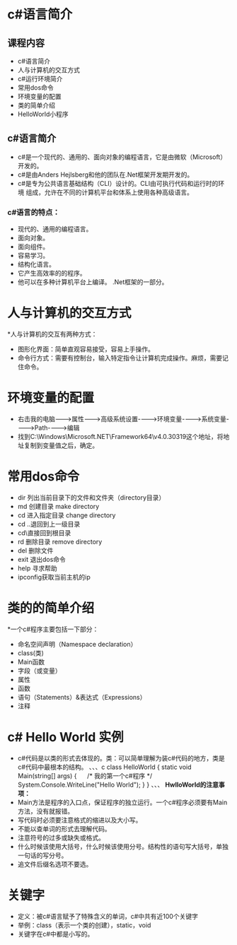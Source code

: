 # c#语言简介
## 课程内容
* c#语言简介
* 人与计算机的交互方式
* c#运行环境简介
* 常用dos命令
* 环境变量的配置
* 类的简单介绍
* HelloWorld小程序
## c#语言简介
* c#是一个现代的、通用的、面向对象的编程语言，它是由微软（Microsoft）开发的。
* c#是由Anders Hejlsberg和他的团队在.Net框架开发期开发的。
* c#是专为公共语言基础结构（CLI）设计的。CLI由可执行代码和运行时的环境
组成，允许在不同的计算机平台和体系上使用各种高级语言。
### c#语言的特点：
* 现代的、通用的编程语言。
* 面向对象。
* 面向组件。
* 容易学习。
* 结构化语言。
* 它产生高效率的的程序。
* 他可以在多种计算机平台上编译。
.Net框架的一部分。
#  人与计算机的交互方式
*人与计算机的交互有两种方式：
* 图形化界面：简单直观容易接受，容易上手操作。
* 命令行方式：需要有控制台，输入特定指令让计算机完成操作。麻烦，需要记住命令。
# 环境变量的配置
* 右击我的电脑--->属性--->高级系统设置---->环境变量---->系统变量---->Path---->编辑
* 找到C:\Windows\Microsoft.NET\Framework64\v4.0.30319这个地址，将地址复制到变量值之后，确定。
# 常用dos命令
* dir 列出当前目录下的文件和文件夹（directory目录）
* md 创建目录 make directory
* cd 进入指定目录 change directory
* cd ..退回到上一级目录
* cd\直接回到根目录
* rd 删除目录 remove directory
* del 删除文件
* exit 退出dos命令
* help 寻求帮助
* ipconfig获取当前主机的ip
# 类的的简单介绍
*一个c#程序主要包括一下部分：
* 命名空间声明（Namespace declaration）
* class(类)
* Main函数
* 字段（或变量）
* 属性
* 函数
* 语句（Statements）&表达式（Expressions）
* 注释
# c# Hello World 实例
* c#代码是以类的形式去体现的。类：可以简单理解为装c#代码的地方，类是c#代码中最根本的结构。
、、、c
class HelloWorld
{
  static void Main(string[] args)
  {
      /* 我的第一个c#程序 */
      System.Console.WriteLine("Hello World");
  }
}
、、、
**HwlloWorld的注意事项：**
* Main方法是程序的入口点，保证程序的独立运行。一个c#程序必须要有Main方法，没有就报错。
* 写代码时必须要注意格式的缩进以及大小写。
* 不能以查单词的形式去理解代码。
* 注意符号的过多或缺失或格式。
* 什么时候该使用大括号，什么时候该使用分号。结构性的语句写大括号，单独一句话的写分号。
* 追文件后缀名选项不要选。
# 关键字
* 定义：被c#语言赋予了特殊含义的单词，c#中共有近100个关键字
* 举例：class（表示一个类的创建），static，void
* 关键字在c#中都是小写的。
















